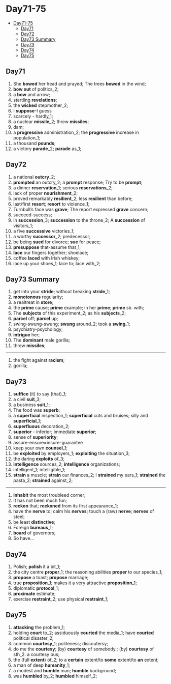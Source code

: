 # Day71-75

- [Day71-75](#day71-75)
  - [Day71](#day71)
  - [Day72](#day72)
  - [Day73 Summary](#day73-summary)
  - [Day73](#day73)
  - [Day74](#day74)
  - [Day75](#day75)

## Day71

1. She **bowed** her head and prayed; The trees **bowed** in the wind;
2. **bow out** of politics_2;
3. a **bow** and arrow;
4. startling **revelations**;
5. the **wicked** stepmother_2;
6. I **suppose**-I guess
7. scarcely - hardly_1;
8. a nuclear **missile**_2; threw **missiles**;
9. dam;
10. a **progressive** administration_2; the **progressive** increase in population_1;
11. a thousand **pounds**;
12. a victory **parade**_2; **parade** as_1;

## Day72

1. a national **outcry**_2;
2. **prompted** an outcry_2; a **prompt** response; Try to be **prompt**;
3. a dinner **reservation**_1; serious **reservations**_2;
4. lack of proper **nourishment**_2;
5. proved remarkably **resilient**_2; less **resilient** than before;
6. last/first **resort**; **resort** to violence_1;
7. Turnbull’s face was **grave**; The report expressed **grave** concern;
8. succeed-success;
9. in **succession**_3; **succession** to the throne_2; A **succession** of visitors_1;
10. a five **successive** victories_1;
11. a worthy **successor**_2; predecessor;
12. be being **sued** for divorce;  **sue** for peace;
13. **presuppose** that-assume that_1;
14. **lace** our fingers together;  shoelace;
15. coffee **laced** with Irish whiskey;
16. lace up your shoes_1; lace to; lace with_2;

## Day73 Summary

1. get into your **stride**; without breaking **stride**_1;
2. **monotonous** regularity;
3. a realtreat in **store**;
4. the **prime** cause; **prime** example; in her **prime**; **prime** sb. with;
5. The **subjects** of this experiment_2; as his **subjects**_2;
6. **parcel** off; **parcel** up;
7. swing-swung-swung; **swung** around_2; took a **swing**_1;
8. psychiatry-psychology;
9. **intrigue** her;
10. The **dominant** male gorilla;
11. threw **missiles**;

---

1. the fight against **racism**;
2. gorilla;

## Day73

1. **suffice** (it) to say (that)_1;
2. a civil **suit**_3;
3. a business **suit**_1;
4. The food was **superb**;
5. a **superficial** inspection_1; **superficial** cuts and bruises; silly and **superficial**_1;
6. **superfluous** decoration_2;
7. **superior** - inferior;  immediate **superior**;
8. sense of **superiority**;
9. assure-ensure=insure-guarantee
10. keep your own **counsel**_1;
11. be **exploited** by employers_1; **exploiting** the situation_3;
12. the daring **exploits** of_3;
13. **intelligence** sources_2; **intelligence** organizations;
14. intelligent_1; intelligible_1;
15. **strain** a muscle; **strain** our finances_2; I **strained** my ears_1; **strained** the pasta_2; **strained** against_2;

---

1. **inhabit** the most troubleed corner;
2. It has not been much fun;
3. **reckon** that; **reckoned** from its first appearance_1;
4. have the **nerve** to; calm his **nerves**; touch a (raw) **nerve**; **nerves** of steel;
5. be least **distinctive**;
6. Foreign **bureaus**_1;
7. **board** of governors;
8. So have...

## Day74

1. Polish; **polish** it a bit_1;
2. the city centre **proper**_1;  the reasoning abilities **proper** to our species_1;
3. **propose** a toast; **propose** marriage;
4. true **proposition**_1; makes it a very attractive **proposition**_1;
5. diplomatic **protocol**_1;
6. **proximate** estimate;
7. exercise **restraint**_2; use physical **restraint**_1;

## Day75

1. **attacking** the problem_1;
2. holding **court** to_2; assiduously **courted** the media_1;  have **courted** political disaster_2;
3. common **courtesy**_1; politeness; discoutersy;
4. do me the **courtesy**;  (by) **courtesy** of somebody.; (by) **courtesy** of sth_2. a courtesy bus;
5. the (full **extent**) of_2; to a **certain** extent/to **some** extent/to **an** extent;
6. a man of deep **humanity**_1;
7. a modest and **humble** man; **humble** background;
8. was **humbled** by_2; **humbled** himself_2;
